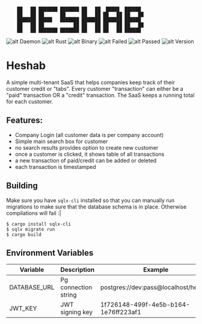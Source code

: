 ```
    ██   ██ ███████ ███████ ██   ██  █████  ██████
    ██   ██ ██      ██      ██   ██ ██   ██ ██   ██
    ███████ █████   ███████ ███████ ███████ ██████
    ██   ██ ██           ██ ██   ██ ██   ██ ██   ██
    ██   ██ ███████ ███████ ██   ██ ██   ██ ██████
```

![alt Daemon](https://img.shields.io/badge/Type-Web_service-red.svg)
![alt Rust](https://img.shields.io/badge/Language-Rust-orange.svg)
![alt Binary](https://img.shields.io/badge/Architecture-binary-green.svg)
![alt Failed](https://img.shields.io/badge/Failed-👎_0-red.svg)
![alt Passed](https://img.shields.io/badge/Passed-👍_0-green.svg)
![alt Version](https://img.shields.io/badge/version-0.1.0_ALPHA-blue.svg)

# Heshab

A simple multi-tenant SaaS that helps companies keep track of their customer credit or "tabs".
Every customer "transaction" can either be a "paid" transaction OR a "credit" transaction.
The SaaS keeps a running total for each customer.

## Features:

- Company Login (all customer data is per company account)
- Simple main search box for customer
- no search results provides option to create new customer
- once a customer is clicked, it shows table of all transactions
- a new transaction of paid/credit can be added or deleted
- each transaction is timestamped

## Building

Make sure you have `sqlx-cli` installed so that you can manually run migrations to make sure that the database schema is in place. Otherwise compilations will fail :|

```
$ cargo install sqlx-cli
$ sqlx migrate run
$ cargo build
```

## Environment Variables

| Variable     | Description          | Example                              |
| ------------ | -------------------- | ------------------------------------ |
| DATABASE_URL | Pg connection string | postgres://dev:pass@localhost/heshab |
| JWT_KEY      | JWT signing key      | 1f726148-499f-4e5b-b164-1e76ff223af1 |
